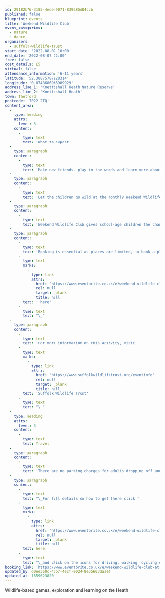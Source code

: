 ```yaml
---
id: 29182b76-3185-4ede-9071-839685d84ccb
published: false
blueprint: events
title: 'Weekend Wildlife Club'
event_categories:
  - nature
  - dance
organisers:
  - suffolk-wildlife-trust
start_date: '2022-08-07 10:00'
end_date: '2022-08-07 12:00'
free: false
cost_details: £5
virtual: false
attendance_information: '6-11 years'
latitude: '52.38875787928314'
longitude: '0.8748686966989929'
address_line_1: 'Knettishall Heath Nature Reserve'
address_line_2: 'Knettishall Heath'
town: Thetford
postcode: 'IP22 2TQ'
content_area:
  -
    type: heading
    attrs:
      level: 3
    content:
      -
        type: text
        text: 'What to expect'
  -
    type: paragraph
    content:
      -
        type: text
        text: 'Make new friends, play in the woods and learn more about nature! A monthly session for unaccompanied children aged 6-11 years.'
  -
    type: paragraph
    content:
      -
        type: text
        text: 'Let the children go wild at the monthly Weekend Wildlife Club on Knettishall Heath Nature Reserve, organised by Suffolk Wildlife Trust.'
  -
    type: paragraph
    content:
      -
        type: text
        text: 'Weekend Wildlife Club gives school-age children the chance to make new friends, play games, explore the Heath, discover wildlife and learn new skills – all while outside in a Covid-safe environment.'
  -
    type: paragraph
    content:
      -
        type: text
        text: 'Booking is essential as places are limited, to book a place, click'
      -
        type: text
        marks:
          -
            type: link
            attrs:
              href: 'https://www.eventbrite.co.uk/e/weekend-wildlife-club-at-knettishall-heath-p6p-2817-tickets-265308694447?aff=ebdssbdestsearch'
              rel: null
              target: _blank
              title: null
        text: ' here'
      -
        type: text
        text: "\_"
  -
    type: paragraph
    content:
      -
        type: text
        text: 'For more information on this activity, visit '
      -
        type: text
        marks:
          -
            type: link
            attrs:
              href: 'https://www.suffolkwildlifetrust.org/eventinfo'
              rel: null
              target: _blank
              title: null
        text: 'Suffolk Wildlife Trust'
      -
        type: text
        text: "\_"
  -
    type: heading
    attrs:
      level: 3
    content:
      -
        type: text
        text: Travel
  -
    type: paragraph
    content:
      -
        type: text
        text: 'There are no parking charges for adults dropping off and picking up their children, please be aware, there are parking charges for any vehicles parking for longer.'
  -
    type: paragraph
    content:
      -
        type: text
        text: "\_For full details on how to get there click "
      -
        type: text
        marks:
          -
            type: link
            attrs:
              href: 'https://www.eventbrite.co.uk/e/weekend-wildlife-club-at-knettishall-heath-p6p-2817-tickets-265308694447?aff=ebdssbdestsearch'
              rel: null
              target: _blank
              title: null
        text: here
      -
        type: text
        text: "\_and click on the icons for driving, walking, cycling or bus to find your best route."
booking_link: 'https://www.eventbrite.co.uk/e/weekend-wildlife-club-at-knettishall-heath-p6p-2817-tickets-265308694447?aff=ebdssbdestsearch'
updated_by: d0ee360c-4db7-4ecf-9024-8e35603daaef
updated_at: 1659623820
---
```

Wildlife-based games, exploration and learning on the Heath